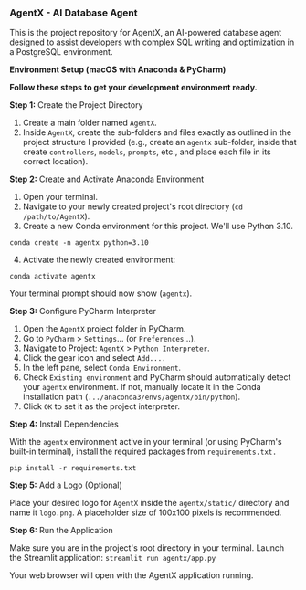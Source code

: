 ### AgentX - AI Database Agent

This is the project repository for AgentX, an AI-powered database agent designed to assist developers with complex SQL writing and optimization in a PostgreSQL environment.

**Environment Setup (macOS with Anaconda & PyCharm)**

**Follow these steps to get your development environment ready.**

**Step 1:** Create the Project Directory

1. Create a main folder named `AgentX`.
2. Inside `AgentX`, create the sub-folders and files exactly as outlined in the project structure I provided (e.g., create an `agentx` sub-folder, inside that create `controllers`, `models`, `prompts`, etc., and place each file in its correct location).

**Step 2:** Create and Activate Anaconda Environment

1. Open your terminal.
2. Navigate to your newly created project's root directory (`cd /path/to/AgentX`).
2. Create a new Conda environment for this project. We'll use Python 3.10.

`conda create -n agentx python=3.10`


4. Activate the newly created environment:

`conda activate agentx`


Your terminal prompt should now show (`agentx`).

**Step 3:** Configure PyCharm Interpreter

1. Open the `AgentX` project folder in PyCharm.
2. Go to `PyCharm` > `Settings`... (or `Preferences`...).
3. Navigate to Project: `AgentX` > `Python Interpreter`.
4. Click the gear icon and select `Add....`
5. In the left pane, select `Conda Environment`.
6. Check `Existing environment` and PyCharm should automatically detect your `agentx` environment. If not, manually locate it in the Conda installation path (`.../anaconda3/envs/agentx/bin/python`).
7. Click `OK` to set it as the project interpreter.

**Step 4:** Install Dependencies

With the `agentx` environment active in your terminal (or using PyCharm's built-in terminal), install the required packages from `requirements.txt.`

`pip install -r requirements.txt`

**Step 5:** Add a Logo (Optional)

Place your desired logo for `AgentX` inside the `agentx/static/` directory and name it `logo.png`. A placeholder size of 100x100 pixels is recommended.

**Step 6:** Run the Application

Make sure you are in the project's root directory in your terminal.
Launch the Streamlit application:
`streamlit run agentx/app.py`


Your web browser will open with the AgentX application running.
